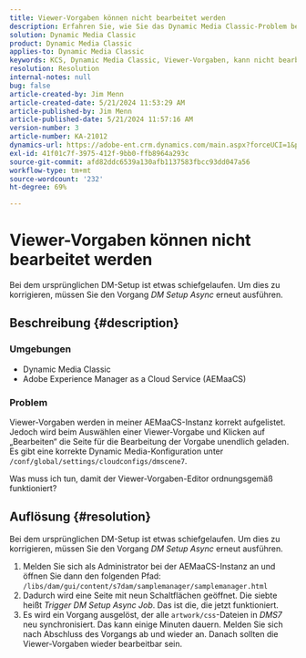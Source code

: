 ```yaml
---
title: Viewer-Vorgaben können nicht bearbeitet werden
description: Erfahren Sie, wie Sie das Dynamic Media Classic-Problem beheben, bei dem Viewer-Vorgaben in meiner Adobe Experience Manager as a Cloud Service (AEMaaCS)-Instanz korrekt aufgelistet sind.
solution: Dynamic Media Classic
product: Dynamic Media Classic
applies-to: Dynamic Media Classic
keywords: KCS, Dynamic Media Classic, Viewer-Vorgaben, kann nicht bearbeitet werden, Adobe Experience Manager as a Cloud Service, AEMaaCS, Fehlerbehebung
resolution: Resolution
internal-notes: null
bug: false
article-created-by: Jim Menn
article-created-date: 5/21/2024 11:53:29 AM
article-published-by: Jim Menn
article-published-date: 5/21/2024 11:57:16 AM
version-number: 3
article-number: KA-21012
dynamics-url: https://adobe-ent.crm.dynamics.com/main.aspx?forceUCI=1&pagetype=entityrecord&etn=knowledgearticle&id=66aa34b9-6817-ef11-9f8a-6045bd006268
exl-id: 41f01c7f-3975-412f-9bb0-ffb8964a293c
source-git-commit: afd82ddc6539a130afb1137583fbcc93dd047a56
workflow-type: tm+mt
source-wordcount: '232'
ht-degree: 69%

---
```


# Viewer-Vorgaben können nicht bearbeitet werden


Bei dem ursprünglichen DM-Setup ist etwas schiefgelaufen. Um dies zu korrigieren, müssen Sie den Vorgang *DM Setup Async* erneut ausführen.

## Beschreibung {#description}


### <b>Umgebungen</b>

- Dynamic Media Classic
- Adobe Experience Manager as a Cloud Service (AEMaaCS)




### <b>Problem</b>

Viewer-Vorgaben werden in meiner AEMaaCS-Instanz korrekt aufgelistet.
Jedoch wird beim Auswählen einer Viewer-Vorgabe und Klicken auf „Bearbeiten“ die Seite für die Bearbeitung der Vorgabe unendlich geladen.
Es gibt eine korrekte Dynamic Media-Konfiguration unter `/conf/global/settings/cloudconfigs/dmscene7`.

Was muss ich tun, damit der Viewer-Vorgaben-Editor ordnungsgemäß funktioniert?


## Auflösung {#resolution}


Bei dem ursprünglichen DM-Setup ist etwas schiefgelaufen. Um dies zu korrigieren, müssen Sie den Vorgang *DM Setup Async* erneut ausführen.

1. Melden Sie sich als Administrator bei der AEMaaCS-Instanz an und öffnen Sie dann den folgenden Pfad: `/libs/dam/gui/content/s7dam/samplemanager/samplemanager.html`
2. Dadurch wird eine Seite mit neun Schaltflächen geöffnet. Die siebte heißt *Trigger DM Setup Async Job*. Das ist die, die jetzt funktioniert.
3. Es wird ein Vorgang ausgelöst, der alle `artwork/css`-Dateien in *DMS7* neu synchronisiert. Das kann einige Minuten dauern. Melden Sie sich nach Abschluss des Vorgangs ab und wieder an. Danach sollten die Viewer-Vorgaben wieder bearbeitbar sein.
